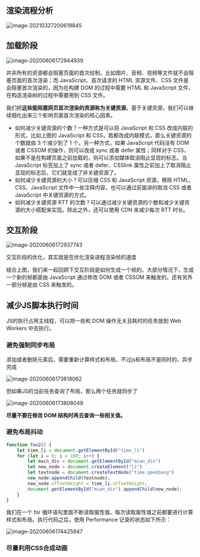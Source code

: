 ## 渲染流程分析

![image-20210327200619845](http://picbed.sedationh.cn/image-20210327200619845.png)

## 加载阶段

![image-20200606172944939](http://picbed.sedationh.cn/image-20200606172944939.png)

并非所有的资源都会阻塞页面的首次绘制，比如图片、音频、视频等文件就不会阻塞页面的首次渲染；而 JavaScript、首次请求的 HTML 资源文件、CSS 文件是会阻塞首次渲染的，因为在构建 DOM 的过程中需要 HTML 和 JavaScript 文件，在构造渲染树的过程中需要用到 CSS 文件。

我们把**这些能阻塞网页首次渲染的资源称为关键资源**。基于关键资源，我们可以继续细化出来三个影响页面首次渲染的核心因素。

- 如何减少关键资源的个数？一种方式是可以将 JavaScript 和 CSS 改成内联的形式，比如上图的 JavaScript 和 CSS，若都改成内联模式，那么关键资源的个数就由 3 个减少到了 1 个。另一种方式，如果 JavaScript 代码没有 DOM 或者 CSSOM 的操作，则可以改成 sync 或者 defer 属性；同样对于 CSS，如果不是在构建页面之前加载的，则可以添加媒体取消阻止显现的标志。当 JavaScript 标签加上了 sync 或者 defer、CSSlink 属性之前加上了取消阻止显现的标志后，它们就变成了非关键资源了。
- 如何减少关键资源的大小？可以压缩 CSS 和 JavaScript 资源，移除 HTML、CSS、JavaScript 文件中一些注释内容，也可以通过前面讲的取消 CSS 或者 JavaScript 中关键资源的方式。
- 如何减少关键资源 RTT 的次数？可以通过减少关键资源的个数和减少关键资源的大小搭配来实现。除此之外，还可以使用 CDN 来减少每次 RTT 时长。



## 交互阶段

![image-20200606172937743](http://picbed.sedationh.cn/image-20200606172937743.png)

交互阶段的优化，其实就是在优化渲染进程渲染帧的速度

结合上图，我们来一起回顾下交互阶段是如何生成一个帧的。大部分情况下，生成一个新的帧都是由 JavaScript 通过修改 DOM 或者 CSSOM 来触发的。还有另外一部分帧是由 CSS 来触发的。



## 减少JS脚本执行时间

JS的执行占用主线程，可以把一些和 DOM 操作无关且耗时的任务放到 Web Workers 中去执行。



### 避免强制同步布局

添加或者删除元素后，需要重新计算样式和布局，不过js和布局不是同时的，异步完成

![image-20200606173818062](http://picbed.sedationh.cn/image-20200606173818062.png)

但如果JS的当前任务查询了布局，那么两个任务就同步了

![image-20200606173808049](http://picbed.sedationh.cn/image-20200606173808049.png)

**尽量不要在修改 DOM 结构时再去查询一些相关值。**



### 避免布局抖动

```js
function foo2() {
    let time_li = document.getElementById("time_li")
    for (let i = 0; i < 100; i++) {
        let main_div = document.getElementById("mian_div")
        let new_node = document.createElement("li")
        let textnode = document.createTextNode("time.geekbang")
        new_node.appendChild(textnode);
        new_node.offsetHeight = time_li.offsetHeight;
        document.getElementById("mian_div").appendChild(new_node);
    }
}
```



我们在一个 for 循环语句里面不断读取属性值，每次读取属性值之前都要进行计算样式和布局。执行代码之后，使用 Performance 记录的状态如下所示：

![image-20200606174425947](http://picbed.sedationh.cn/image-20200606174425947.png)



### 尽量利用CSS合成动画
